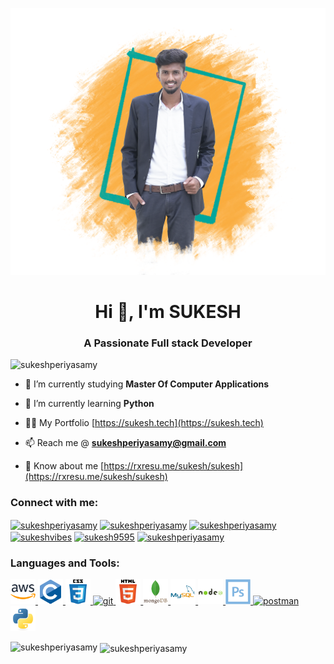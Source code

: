![logo](https://github.com/sukeshperiyasamy/sukeshperiyasamy/blob/main/banner..png)
<h1 align="center">Hi 👋, I'm SUKESH</h1>
<h3 align="center">A Passionate Full stack Developer</h3>

<p align="left"> <img src="https://komarev.com/ghpvc/?username=sukeshperiyasamy&label=Profile%20views&color=0e75b6&style=flat" alt="sukeshperiyasamy" /> </p>

- 🔭 I’m currently studying **Master Of Computer Applications**

- 🌱 I’m currently learning **Python**

- 👨‍💻 My Portfolio [https://sukesh.tech](https://sukesh.tech)

- 📫 Reach me @ **sukeshperiyasamy@gmail.com**

- 📄 Know about me [https://rxresu.me/sukesh/sukesh](https://rxresu.me/sukesh/sukesh)

<h3 align="left">Connect with me:</h3>
<p align="left">
<a href="https://codepen.io/sukeshperiyasamy" target="blank"><img align="center" src="https://raw.githubusercontent.com/rahuldkjain/github-profile-readme-generator/master/src/images/icons/Social/codepen.svg" alt="sukeshperiyasamy" height="30" width="40" /></a>
<a href="https://linkedin.com/in/sukeshperiyasamy" target="blank"><img align="center" src="https://raw.githubusercontent.com/rahuldkjain/github-profile-readme-generator/master/src/images/icons/Social/linked-in-alt.svg" alt="sukeshperiyasamy" height="30" width="40" /></a>
<a href="https://instagram.com/sukeshperiyasamy" target="blank"><img align="center" src="https://raw.githubusercontent.com/rahuldkjain/github-profile-readme-generator/master/src/images/icons/Social/instagram.svg" alt="sukeshperiyasamy" height="30" width="40" /></a>
<a href="https://www.youtube.com/c/sukeshvibes" target="blank"><img align="center" src="https://raw.githubusercontent.com/rahuldkjain/github-profile-readme-generator/master/src/images/icons/Social/youtube.svg" alt="sukeshvibes" height="30" width="40" /></a>
<a href="https://www.codechef.com/users/sukesh9595" target="blank"><img align="center" src="https://cdn.jsdelivr.net/npm/simple-icons@3.1.0/icons/codechef.svg" alt="sukesh9595" height="30" width="40" /></a>
<a href="https://www.hackerrank.com/sukeshperiyasamy" target="blank"><img align="center" src="https://raw.githubusercontent.com/rahuldkjain/github-profile-readme-generator/master/src/images/icons/Social/hackerrank.svg" alt="sukeshperiyasamy" height="30" width="40" /></a>
</p>

<h3 align="left">Languages and Tools:</h3>
<p align="left"> <a href="https://aws.amazon.com" target="_blank" rel="noreferrer"> <img src="https://raw.githubusercontent.com/devicons/devicon/master/icons/amazonwebservices/amazonwebservices-original-wordmark.svg" alt="aws" width="40" height="40"/> </a> <a href="https://www.cprogramming.com/" target="_blank" rel="noreferrer"> <img src="https://raw.githubusercontent.com/devicons/devicon/master/icons/c/c-original.svg" alt="c" width="40" height="40"/> </a> <a href="https://www.w3schools.com/css/" target="_blank" rel="noreferrer"> <img src="https://raw.githubusercontent.com/devicons/devicon/master/icons/css3/css3-original-wordmark.svg" alt="css3" width="40" height="40"/> </a> <a href="https://git-scm.com/" target="_blank" rel="noreferrer"> <img src="https://www.vectorlogo.zone/logos/git-scm/git-scm-icon.svg" alt="git" width="40" height="40"/> </a> <a href="https://www.w3.org/html/" target="_blank" rel="noreferrer"> <img src="https://raw.githubusercontent.com/devicons/devicon/master/icons/html5/html5-original-wordmark.svg" alt="html5" width="40" height="40"/> </a> <a href="https://www.mongodb.com/" target="_blank" rel="noreferrer"> <img src="https://raw.githubusercontent.com/devicons/devicon/master/icons/mongodb/mongodb-original-wordmark.svg" alt="mongodb" width="40" height="40"/> </a> <a href="https://www.mysql.com/" target="_blank" rel="noreferrer"> <img src="https://raw.githubusercontent.com/devicons/devicon/master/icons/mysql/mysql-original-wordmark.svg" alt="mysql" width="40" height="40"/> </a> <a href="https://nodejs.org" target="_blank" rel="noreferrer"> <img src="https://raw.githubusercontent.com/devicons/devicon/master/icons/nodejs/nodejs-original-wordmark.svg" alt="nodejs" width="40" height="40"/> </a> <a href="https://www.photoshop.com/en" target="_blank" rel="noreferrer"> <img src="https://raw.githubusercontent.com/devicons/devicon/master/icons/photoshop/photoshop-line.svg" alt="photoshop" width="40" height="40"/> </a> <a href="https://postman.com" target="_blank" rel="noreferrer"> <img src="https://www.vectorlogo.zone/logos/getpostman/getpostman-icon.svg" alt="postman" width="40" height="40"/> </a> <a href="https://www.python.org" target="_blank" rel="noreferrer"> <img src="https://raw.githubusercontent.com/devicons/devicon/master/icons/python/python-original.svg" alt="python" width="40" height="40"/> </a> </p>

<p><img align="left" src="https://github-readme-stats.vercel.app/api/top-langs?username=sukeshperiyasamy&show_icons=true&locale=en&layout=compact" alt="sukeshperiyasamy" /></p>

<p>&nbsp;<img align="center" src="https://github-readme-stats.vercel.app/api?username=sukeshperiyasamy&show_icons=true&locale=en" alt="sukeshperiyasamy" /></p>

